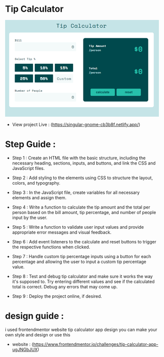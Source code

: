 # Tip Calculator

![tip-calculator](images/Tip-Calculator.PNG)

- View project Live : (https://singular-gnome-cb3b8f.netlify.app/)

# Step Guide :

- Step 1 : Create an HTML file with the basic structure, including the necessary heading, sections, inputs, and buttons, and link the CSS and JavaScript files.

- Step 2 : Add styling to the elements using CSS to structure the layout, colors, and typography.

- Step 3 : In the JavaScript file, create variables for all necessary elements and assign them.

- Step 4 : Write a function to calculate the tip amount and the total per person based on the bill amount, tip percentage, and number of people input by the user.

- Step 5 : Write a function to validate user input values and provide appropriate error messages and visual feedback.

- Step 6 : Add event listeners to the calculate and reset buttons to trigger the respective functions when clicked.

- Step 7 : Handle custom tip percentage inputs using a button for each percentage and allowing the user to input a custom tip percentage value.

- Step 8 : Test and debug tip calculator and make sure it works the way it's supposed to. Try entering different values and see if the calculated total is correct. Debug any errors that may come up.

- Step 9 : Deploy the project online, if desired.

# design guide :

i used frontendmentor website tip calculator app design you can make your own style and design or use this

- website : (https://www.frontendmentor.io/challenges/tip-calculator-app-ugJNGbJUX)
